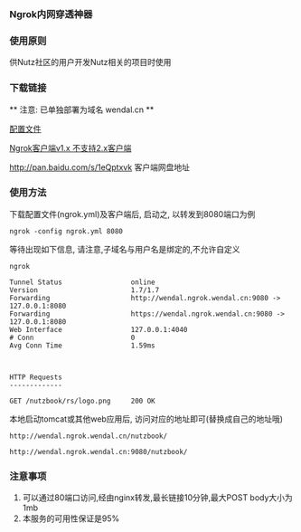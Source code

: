 ### Ngrok内网穿透神器

### 使用原则

供Nutz社区的用户开发Nutz相关的项目时使用

### 下载链接

** 注意: 已单独部署为域名 wendal.cn **

[配置文件](/ngrok/config/download)

[Ngrok客户端v1.x 不支持2.x客户端](https://ngrok.com/download/1)

http://pan.baidu.com/s/1eQptxvk 客户端网盘地址

### 使用方法

下载配置文件(ngrok.yml)及客户端后, 启动之, 以转发到8080端口为例

```
ngrok -config ngrok.yml 8080
```

等待出现如下信息, 请注意,子域名与用户名是绑定的,不允许自定义

```
ngrok

Tunnel Status                 online
Version                       1.7/1.7
Forwarding                    http://wendal.ngrok.wendal.cn:9080 -> 127.0.0.1:8080
Forwarding                    https://wendal.ngrok.wendal.cn:9080 -> 127.0.0.1:8080
Web Interface                 127.0.0.1:4040
# Conn                        0
Avg Conn Time                 1.59ms



HTTP Requests
-------------

GET /nutzbook/rs/logo.png     200 OK
```

本地启动tomcat或其他web应用后, 访问对应的地址即可(替换成自己的地址哦)

```
http://wendal.ngrok.wendal.cn/nutzbook/

http://wendal.ngrok.wendal.cn:9080/nutzbook/
```

### 注意事项

1. 可以通过80端口访问,经由nginx转发,最长链接10分钟,最大POST body大小为1mb
2. 本服务的可用性保证是95%
